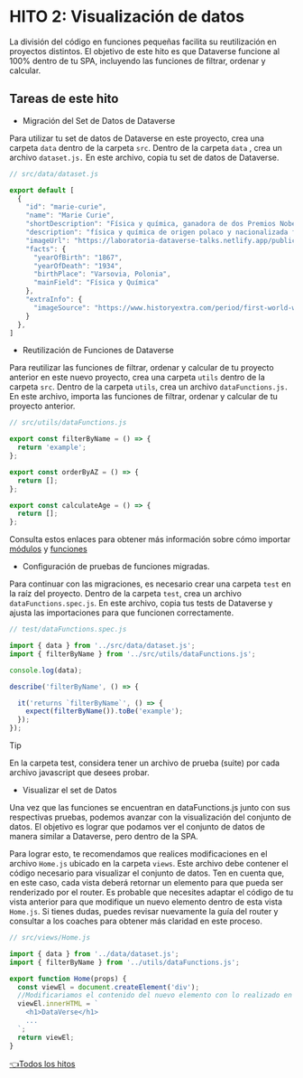 # **HITO 2:** Visualización de datos

La división del código en funciones pequeñas facilita su
reutilización en proyectos distintos.
El objetivo de este hito es que Dataverse
funcione al 100% dentro de tu SPA,
incluyendo las funciones de filtrar,
ordenar y calcular.

## Tareas de este hito

* Migración del Set de Datos de Dataverse

Para utilizar tu set de datos de Dataverse
en este proyecto, crea una carpeta ```data```
dentro de la carpeta ```src```. Dentro de la
carpeta ```data``` , crea un archivo ```dataset.js.```
En este archivo, copia tu set de datos de Dataverse.

``` js
// src/data/dataset.js

export default [
  {
    "id": "marie-curie",
    "name": "Marie Curie",
    "shortDescription": "Física y química, ganadora de dos Premios Nobel.",
    "description": "física y química de origen polaco y nacionalizada francesa, es una de las figuras más icónicas en la historia de la ciencia. Ganadora de dos premios Nobel (Física en 1903 y Química en 1911), Curie realizó investigaciones fundamentales sobre la radiactividad y el descubrimiento de los elementos radio y polonio. Su dedicación y valentía en la investigación científica, a pesar de los desafíos de la discriminación de género y los riesgos de la radiación, la convierten en un modelo a seguir para científicas de todo el mundo.",
    "imageUrl": "https://laboratoria-dataverse-talks.netlify.app/public/marie-curie.jpg",
    "facts": {
      "yearOfBirth": "1867",
      "yearOfDeath": "1934",
      "birthPlace": "Varsovia, Polonia",
      "mainField": "Física y Química"
    },
    "extraInfo": {
      "imageSource": "https://www.historyextra.com/period/first-world-war/life-of-the-week-marie-curie/"
    }
  },
]
```

* Reutilización de Funciones de Dataverse

Para reutilizar las funciones de filtrar,
ordenar y calcular de tu proyecto anterior
en este nuevo proyecto, crea una carpeta ```utils```
dentro de la carpeta ```src```. Dentro de la carpeta
```utils```, crea un archivo ```dataFunctions.js.``` En
este archivo, importa las funciones de filtrar,
ordenar y calcular de tu proyecto anterior.

```js
// src/utils/dataFunctions.js

export const filterByName = () => {
  return 'example';
};

export const orderByAZ = () => {
  return [];
};

export const calculateAge = () => {
  return [];
};
```

Consulta estos enlaces para obtener más información sobre cómo importar [módulos](https://developer.mozilla.org/es/docs/Web/JavaScript/Guide/Modules) y [funciones](https://developer.mozilla.org/es/docs/Web/JavaScript/Reference/Functions)

* Configuración de pruebas de funciones migradas.

Para continuar con las migraciones, es necesario crear una carpeta ```test``` en la raíz del proyecto. Dentro de la carpeta ```test```, crea un archivo ```dataFunctions.spec.js```. En este archivo, copia tus tests de Dataverse y ajusta las importaciones para que funcionen correctamente.

``` js
// test/dataFunctions.spec.js

import { data } from '../src/data/dataset.js';
import { filterByName } from '../src/utils/dataFunctions.js';

console.log(data);

describe('filterByName', () => {

  it('returns `filterByName`', () => {
    expect(filterByName()).toBe('example');
  });
});
```

<!-- Este es un tip de Github Pages, https://github.com/orgs/community/discussions/16925 -->
> [!TIP]
> En la carpeta test, considera tener un archivo de prueba (suite) por cada archivo javascript que desees probar.

* Visualizar el set de Datos

Una vez que las funciones se encuentran en dataFunctions.js junto con sus respectivas pruebas, podemos avanzar con la visualización del conjunto de datos. El objetivo es lograr que podamos ver el conjunto de datos de manera similar a Dataverse, pero dentro de la SPA.

Para lograr esto, te recomendamos que realices modificaciones en el archivo ```Home.js``` ubicado en la carpeta ```views```. Este archivo debe contener el código necesario para visualizar el conjunto de datos. Ten en cuenta que, en este caso, cada vista deberá retornar un elemento para que pueda ser renderizado por el router. Es probable que necesites adaptar el código de tu vista anterior para que modifique un nuevo elemento dentro de esta vista ```Home.js```. Si tienes dudas, puedes revisar nuevamente la guía del router y consultar a los coaches para obtener más claridad en este proceso.

``` js
// src/views/Home.js

import { data } from '../data/dataset.js';
import { filterByName } from '../utils/dataFunctions.js';

export function Home(props) {
  const viewEl = document.createElement('div');
  //Modificariamos el contenido del nuevo elemento con lo realizado en Dataverse
  viewEl.innerHTML = `
    <h1>DataVerse</h1>
    ...
  `;
  return viewEl;
}
```

[👈Todos los hitos](../README.md#6-hitos)
